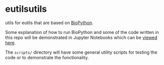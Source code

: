 # eutilsutils

utils for eutils that are based on [BioPython](http://biopython.org/wiki/Main_Page).

Some explanation of how to run BioPython and some of the code written in this
repo will be demonstrated in Jupyter Notebooks which can be [viewed
here](notebooks/).

The `scripts/` directory will have some general utility scripts for testing the
code or to demonstrate the functionality.


